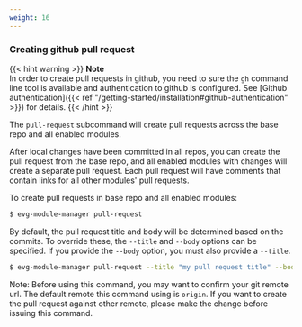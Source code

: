 ```yaml
---
weight: 16
---
```

### Creating github pull request

{{< hint warning >}}
**Note**\
In order to create pull requests in github, you need to sure the `gh` command line tool
is available and authentication to github is configured. See
[Github authentication]({{< ref "/getting-started/installation#github-authentication" >}})
for details.
{{< /hint >}}

The `pull-request` subcommand will create pull requests across the base repo and all enabled
modules.

After local changes have been committed in all repos, you can create the pull request from the base
repo, and all enabled modules with changes will create a separate pull request. Each pull
request will have comments that contain links for all other modules' pull requests.

To create pull requests in base repo and all enabled modules:

```bash
$ evg-module-manager pull-request
```

By default, the pull request title and body will be determined based on the commits. To override
these, the `--title` and `--body` options can be specified. If you provide the `--body` option,
you must also provide a `--title`.

```bash
$ evg-module-manager pull-request --title "my pull request title" --body "my pull request body"
```

Note: Before using this command, you may want to confirm your git remote url. The
default remote this command using is `origin`. If you want to create the pull request
against other remote, please make the change before issuing this command.
